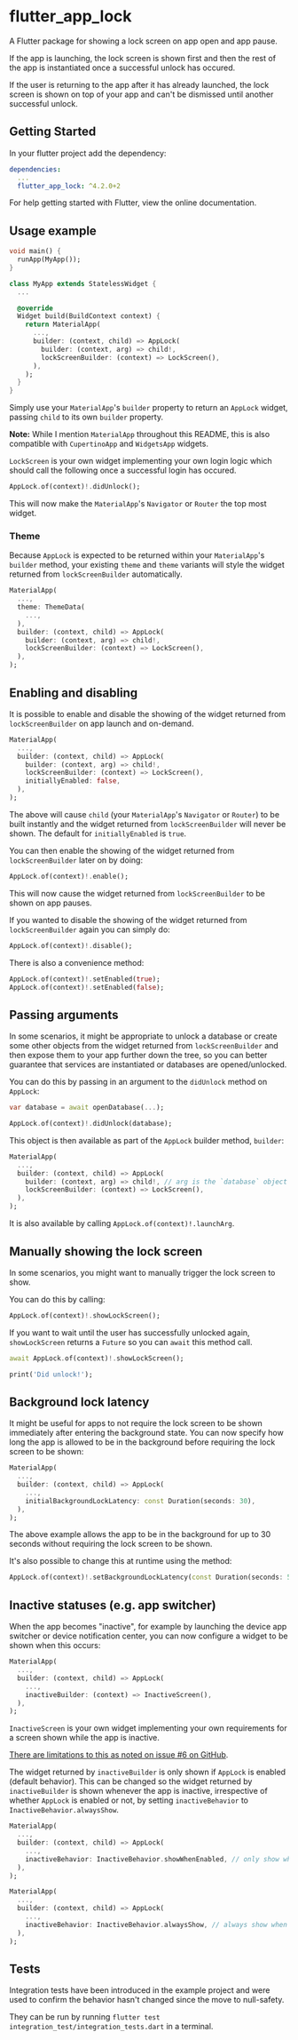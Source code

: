# flutter_app_lock

A Flutter package for showing a lock screen on app open and app pause.

If the app is launching, the lock screen is shown first and then the rest of the app is instantiated once a successful unlock has occured.

If the user is returning to the app after it has already launched, the lock screen is shown on top of your app and can't be dismissed until another successful unlock.

## Getting Started

In your flutter project add the dependency:

```yaml
dependencies:
  ...
  flutter_app_lock: ^4.2.0+2
```

For help getting started with Flutter, view the online documentation.

## Usage example

```dart
void main() {
  runApp(MyApp());
}

class MyApp extends StatelessWidget {
  ...

  @override
  Widget build(BuildContext context) {
    return MaterialApp(
      ...,
      builder: (context, child) => AppLock(
        builder: (context, arg) => child!,
        lockScreenBuilder: (context) => LockScreen(),
      ),
    );
  }
}
```

Simply use your `MaterialApp`'s `builder` property to return an `AppLock` widget, passing `child` to its own `builder` property.

**Note:** While I mention `MaterialApp` throughout this README, this is also compatible with `CupertinoApp` and `WidgetsApp` widgets.

`LockScreen` is your own widget implementing your own login logic which should call the following once a successful login has occured.

```dart
AppLock.of(context)!.didUnlock();
```

This will now make the `MaterialApp`'s `Navigator` or `Router` the top most widget.

### Theme

Because `AppLock` is expected to be returned within your `MaterialApp`'s `builder` method, your existing `theme` and `theme` variants will style the widget returned from `lockScreenBuilder` automatically.

```dart
MaterialApp(
  ...,
  theme: ThemeData(
    ...,
  ),
  builder: (context, child) => AppLock(
    builder: (context, arg) => child!,
    lockScreenBuilder: (context) => LockScreen(),
  ),
);
```

## Enabling and disabling

It is possible to enable and disable the showing of the widget returned from `lockScreenBuilder` on app launch and on-demand.

```dart
MaterialApp(
  ...,
  builder: (context, child) => AppLock(
    builder: (context, arg) => child!,
    lockScreenBuilder: (context) => LockScreen(),
    initiallyEnabled: false,
  ),
);
```

The above will cause `child` (your `MaterialApp`'s `Navigator` or `Router`) to be built instantly and the widget returned from `lockScreenBuilder` will never be shown. The default for `initiallyEnabled` is `true`.

You can then enable the showing of the widget returned from `lockScreenBuilder` later on by doing:

```dart
AppLock.of(context)!.enable();
```

This will now cause the widget returned from `lockScreenBuilder` to be shown on app pauses.

If you wanted to disable the showing of the widget returned from `lockScreenBuilder` again you can simply do:

```dart
AppLock.of(context)!.disable();
```

There is also a convenience method:

```dart
AppLock.of(context)!.setEnabled(true);
AppLock.of(context)!.setEnabled(false);
```

## Passing arguments

In some scenarios, it might be appropriate to unlock a database or create some other objects from the widget returned from `lockScreenBuilder` and then expose them to your app further down the tree, so you can better guarantee that services are instantiated or databases are opened/unlocked.

You can do this by passing in an argument to the `didUnlock` method on `AppLock`:

```dart
var database = await openDatabase(...);

AppLock.of(context)!.didUnlock(database);
```

This object is then available as part of the `AppLock` builder method, `builder`:

```dart
MaterialApp(
  ...,
  builder: (context, child) => AppLock(
    builder: (context, arg) => child!, // arg is the `database` object passed in to `didUnlock`
    lockScreenBuilder: (context) => LockScreen(),
  ),
);
```

It is also available by calling `AppLock.of(context)!.launchArg`.

## Manually showing the lock screen

In some scenarios, you might want to manually trigger the lock screen to show.

You can do this by calling:

```dart
AppLock.of(context)!.showLockScreen();
```

If you want to wait until the user has successfully unlocked again, `showLockScreen` returns a `Future` so you can `await` this method call.

```dart
await AppLock.of(context)!.showLockScreen();

print('Did unlock!');
```

## Background lock latency

It might be useful for apps to not require the lock screen to be shown immediately after entering the background state. You can now specify how long the app is allowed to be in the background before requiring the lock screen to be shown:

```dart
MaterialApp(
  ...,
  builder: (context, child) => AppLock(
    ...,
    initialBackgroundLockLatency: const Duration(seconds: 30),
  ),
);
```

The above example allows the app to be in the background for up to 30 seconds without requiring the lock screen to be shown.

It's also possible to change this at runtime using the method:

```dart
AppLock.of(context)!.setBackgroundLockLatency(const Duration(seconds: 5));
```

## Inactive statuses (e.g. app switcher)

When the app becomes "inactive", for example by launching the device app switcher or device notification center, you can now configure a widget to be shown when this occurs:

```dart
MaterialApp(
  ...,
  builder: (context, child) => AppLock(
    ...,
    inactiveBuilder: (context) => InactiveScreen(),
  ),
);
```

`InactiveScreen` is your own widget implementing your own requirements for a screen shown while the app is inactive.

[There are limitations to this as noted on issue #6 on GitHub](https://github.com/tomalabaster/flutter_app_lock/issues/6#issuecomment-1872616800).

The widget returned by `inactiveBuilder` is only shown if `AppLock` is enabled (default behavior). This can be changed so the widget returned by `inactiveBuilder` is shown whenever the app is inactive, irrespective of whether `AppLock` is enabled or not, by setting `inactiveBehavior` to `InactiveBehavior.alwaysShow`.

```dart
MaterialApp(
  ...,
  builder: (context, child) => AppLock(
    ...,
    inactiveBehavior: InactiveBehavior.showWhenEnabled, // only show when the app is in active and AppLock is enabled (default)
  ),
);
```

```dart
MaterialApp(
  ...,
  builder: (context, child) => AppLock(
    ...,
    inactiveBehavior: InactiveBehavior.alwaysShow, // always show when the app is inactive
  ),
);
```

## Tests

Integration tests have been introduced in the example project and were used to confirm the behavior hasn't changed since the move to null-safety.

They can be run by running `flutter test integration_test/integration_tests.dart` in a terminal.
